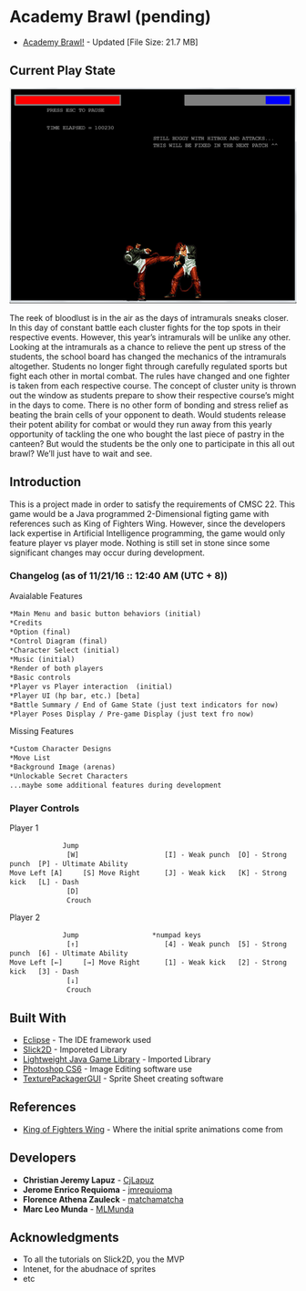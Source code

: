 # Academy Brawl (pending)
* [Academy Brawl!](https://drive.google.com/open?id=0B0n90PXBkkhdY0VrWlctSzlOOFU) - Updated [File Size: 21.7 MB] 

## Current Play State
![alt tag](https://github.com/CjLapuz/AcademyBrawl/blob/master/screenshot.png)


The reek of bloodlust is in the air as the days of intramurals sneaks closer. In this day of constant battle each cluster fights for the top spots in their respective events. However, this year’s intramurals will be unlike any other. Looking at the intramurals as a chance to relieve the pent up stress of the students, the school board has changed the mechanics of the intramurals altogether. Students no longer fight through carefully regulated sports but fight each other in mortal combat. The rules have changed and one fighter is taken from each respective course. The concept of cluster unity is thrown out the window as students prepare to show their respective course’s might in the days to come. There is no other form of bonding and stress relief as beating the brain cells of your opponent to death. Would students release their potent ability for combat or would they run away from this yearly opportunity of tackling the one who bought the last piece of pastry in the canteen? But would the students be the only one to participate in this all out brawl? We’ll just have to wait and see. 

## Introduction

This is a project made in order to satisfy the requirements of CMSC 22. This game would be a Java programmed 2-Dimensional figting game with references such as King of Fighters Wing. However, since the developers lack expertise in Artificial Intelligence programming, the game would only feature player vs player mode. Nothing is still set in  stone since some significant changes may occur during development. 

### Changelog (as of 11/21/16 :: 12:40 AM (UTC + 8))

Avaialable Features

```
*Main Menu and basic button behaviors (initial)
*Credits
*Option (final)
*Control Diagram (final)
*Character Select (initial)
*Music (initial)
*Render of both players
*Basic controls
*Player vs Player interaction  (initial)
*Player UI (hp bar, etc.) [beta]
*Battle Summary / End of Game State (just text indicators for now)
*Player Poses Display / Pre-game Display (just text fro now)
```

Missing Features

```
*Custom Character Designs
*Move List
*Background Image (arenas)
*Unlockable Secret Characters
...maybe some additional features during development
```

### Player Controls

Player 1

```
             Jump
              [W]                     [I] - Weak punch  [O] - Strong punch  [P] - Ultimate Ability
Move Left [A]     [S] Move Right      [J] - Weak kick   [K] - Strong kick   [L] - Dash
              [D]
              Crouch
```

Player 2

```
             Jump                  *numpad keys
              [↑]                     [4] - Weak punch  [5] - Strong punch  [6] - Ultimate Ability
Move Left [←]     [→] Move Right      [1] - Weak kick   [2] - Strong kick   [3] - Dash
              [↓]
              Crouch
```

## Built With

* [Eclipse](https://eclipse.org/downloads/) - The IDE framework used
* [Slick2D](http://slick.ninjacave.com/) - Imporeted Library
* [Lightweight Java Game Library](https://www.lwjgl.org/) - Imported Library
* [Photoshop CS6](http://www.photoshop.com/) - Image Editing software use
* [TexturePackagerGUI](https://www.codeandweb.com/texturepacker) - Sprite Sheet creating software

## References

* [King of Fighters Wing](https://www.y8.com/games/King_Of_Fighters_v_1_3) - Where the initial sprite animations come from

## Developers

* **Christian Jeremy Lapuz** - [CjLapuz](https://github.com/CjLapuz)
* **Jerome Enrico Requioma** - [jmrequioma](https://github.com/jmrequioma)
* **Florence Athena Zauleck** - [matchamatcha](https://github.com/matchamatcha)
* **Marc Leo Munda** - [MLMunda](https://github.com/MLMunda)


## Acknowledgments

* To all the tutorials on Slick2D, you the MVP
* Intenet, for the abudnace of sprites
* etc
